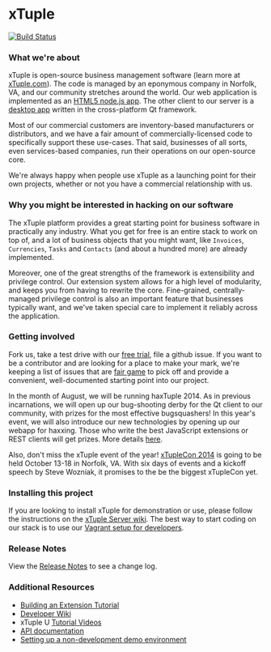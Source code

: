 xTuple
======

[![Build Status](https://travis-ci.org/xtuple/xtuple.png)](https://travis-ci.org/xtuple/xtuple)

### What we're about

xTuple is open-source business management software (learn more at [xTuple.com](http://www.xtuple.com)).
The code is managed by an eponymous company in Norfolk, VA, and our community stretches around 
the world. Our web application is implemented as an [HTML5 node.js app](https://github.com/xtuple/xtuple/wiki/Overview).
The other client to our server is a [desktop app](https://github.com/xtuple/qt-client) written
in the cross-platform Qt framework.

Most of our commercial customers are inventory-based manufacturers or distributors, and we have a 
fair amount of commercially-licensed code to specifically support these use-cases. That said,
businesses of all sorts, even services-based companies, run their operations on our open-source 
core.

We're always happy when people use xTuple as a launching point for their own projects,
whether or not you have a commercial relationship with us. 

### Why you might be interested in hacking on our software

The xTuple platform provides a great starting point for business software in practically
any industry. What you get for free is an entire stack to work on top of, and a lot
of business objects that you might want, like `Invoices`, `Currencies`, `Tasks` and 
`Contacts` (and about a hundred more) are already implemented.

Moreover, one of the great strengths of the framework is extensibility and privilege
control. Our extension system allows for a high level of modularity, and keeps you
from having to rewrite the core. Fine-grained, centrally-managed privilege 
control is also an important feature that businesses typically want, and
we've taken special care to implement it reliably across the application.

### Getting involved

Fork us, take a test drive with our [free trial](http://www.xtuple.com/free-trial), 
file a github issue. 
If you want to be a contributor and are looking for a place to
make your mark, we're keeping a list of issues that are 
[fair game](https://github.com/xtuple/xtuple/labels/fair%20game)
to pick off and provide
a convenient, well-documented starting point into our project.

In the month of August, we will be running haxTuple 2014. As in previous incarnations, 
we will open up our bug-shooting derby for the Qt client to our community, with prizes 
for the most effective bugsquashers! In this year's event, we will also introduce our 
new technologies by opening up our webapp for haxxing. Those who write the best 
JavaScript extensions or REST clients will get prizes. More details 
[here](https://github.com/xtuple/xtuple/wiki/haxTuple-2014).

Also, don't miss the xTuple event of the year! 
[xTupleCon 2014](http://www.xtuple.com/xtuple-conference-2014)
is going to be held October 13-18 in Norfolk, VA. With six days of events and a kickoff
speech by Steve Wozniak, it promises to the be the biggest xTupleCon yet.

### Installing this project
If you are looking to install xTuple for demonstration or use, please follow the instructions on the [xTuple Server wiki](https://github.com/xtuple/xtuple-server/wiki).
The best way to start coding on our stack is to use our
[Vagrant setup for developers](https://github.com/xtuple/xtuple/wiki/Become-an-xTuple-Developer!).

### Release Notes

View the [Release Notes](https://github.com/xtuple/xtuple-documentation/tree/master/release-notes) 
to see a change log.

### Additional Resources
  * [Building an Extension Tutorial](https://github.com/xtuple/xtuple-extensions/blob/master/docs/TUTORIAL.md)
  * [Developer Wiki](https://github.com/xtuple/xtuple/wiki)
  * xTuple U [Tutorial Videos](https://github.com/xtuple/xtuple/wiki/Tutorial-Videos)
  * [API documentation](http://xtuple.github.io/api/current)
  * [Setting up a non-development demo environment](https://github.com/xtuple/xtuple/wiki/How-to-set-up-xTuple)
